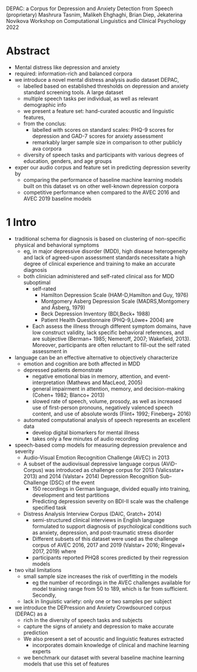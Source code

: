 DEPAC: a Corpus for Depression and Anxiety Detection from Speech (proprietary)
Mashrura Tasnim, Malikeh Ehghaghi, Brian Diep, Jekaterina Novikova
Workshop on Computational Linguistics and Clinical Psychology 2022

# Abstract

* Mental distress like depression and anxiety
* required: information-rich and balanced corpora
* we introduce a novel mental distress analysis audio dataset DEPAC,
  * labelled based on established thresholds on depression and anxiety standard
    screening tools.  A large dataset
  * multiple speech tasks per individual, as well as relevant demographic info
  * we present a feature set: hand-curated acoustic and linguistic features,
  * from the conclus:
    * labelled with scores on standard scales:
      PHQ-9 scores for depression and GAD-7 scores for anxiety assessment
    * remarkably larger sample size in comparison to other publicly ava corpora
  * diversity of speech tasks and participants with various degrees of
    education, genders, and age groups
* exper our audio corpus and feature set in predicting depression severity by
  * comparing the performance of baseline machine learning models
    built on this dataset vs on other well-known depression corpora
  * competitive performance
    when compared to the AVEC 2016 and AVEC 2019 baseline models

# 1 Intro

* traditional schema for diagnosis is based on
  clustering of non-specific physical and behavioral symptoms
  * eg, in major depressive disorder (MDD), high disease heterogeneity and lack
    of agreed-upon assessment standards necessitate a high degree of clinical
    experience and training to make an accurate diagnosis
  * both clinician administered and self-rated clinical ass for MDD suboptimal
    * self-rated
      * Hamilton Depression Scale (HAM-D,Hamilton and Guy, 1976)
      * Montgomery Asberg Depression Scale (MADRS,Montgomery and Åsberg, 1979)
      * Beck Depression Inventory (BDI,Beck+ 1988)
      * Patient Health Questionnaire (PHQ-9,Löwe+ 2004) are
    * Each assess the illness through different symptom domains, have
      low construct validity, lack specific behavioral references, and are
      subjective (Berman+ 1985; Nemeroff, 2007; Wakefield, 2013). Moreover,
      participants are often reluctant to fill-out the self rated assessment in
* language can be an effective alternative to objectively characterize
  * emotion and cognition are both affected in MDD
  * depressed patients demonstrate
    * negative emotional bias in memory, attention, and event-interpretation
      (Mathews and MacLeod, 2005)
    * general impairment in attention, memory, and decision-making
      (Cohen+ 1982; Blanco+ 2013)
    * slowed rate of speech, volume, prosody, as well as
      increased use of first-person pronouns,
      negatively valenced speech content, and use of
      absolute words (Flint+ 1992; Fineberg+ 2016)
  * automated computational analysis of speech represents an excellent data
    * develop digital biomarkers for mental illness
    * takes only a few minutes of audio recording
* speech-based comp models for measuring depression prevalence and severity
  * Audio-Visual Emotion Recognition Challenge (AVEC) in 2013
  * A subset of the audiovisual depressive language corpus (AViD-Corpus) was
    introduced as challenge corpus for 2013 (Valicsstar+ 2013) and 2014
    (Valstar+ 2014) Depression Recognition Sub-Challenge (DSC) of the event
    * 150 recordings in German language,
      divided equally into training, development and test partitions
    * Predicting depression severity on BDI-II scale was the challenge
      specified task
  * Distress Analysis Interview Corpus (DAIC, Gratch+ 2014)
    * semi-structured clinical interviews in English language
      formulated to support diagnosis of psychological conditions such as
      anxiety, depression, and post-traumatic stress disorder
    * Different subsets of this dataset were used as the challenge corpus of
      AVEC 2016, 2017 and 2019 (Valstar+ 2016; Ringeval+ 2017, 2019) where
    * participants reported PHQ8 scores predicted by their regression models
* two vital limitations
  * small sample size increases the risk of overfitting in the models
    * eg the number of recordings in the AVEC challenges available for model
      training range from 50 to 189, which is far from sufficient.  Secondly,
  * lack in linguistic variety: only one or two samples per subject
* we introduce the DEPression and Anxiety Crowdsourced corpus (DEPAC) as a
  * rich in the diversity of speech tasks and subjects
  * capture the signs of anxiety and depression to make accurate prediction
  * We also present a set of acoustic and linguistic features extracted 
    * incorporates domain knowledge of clinical and machine learning experts
  * we benchmark our dataset with several baseline machine learning models that
    use this set of features
